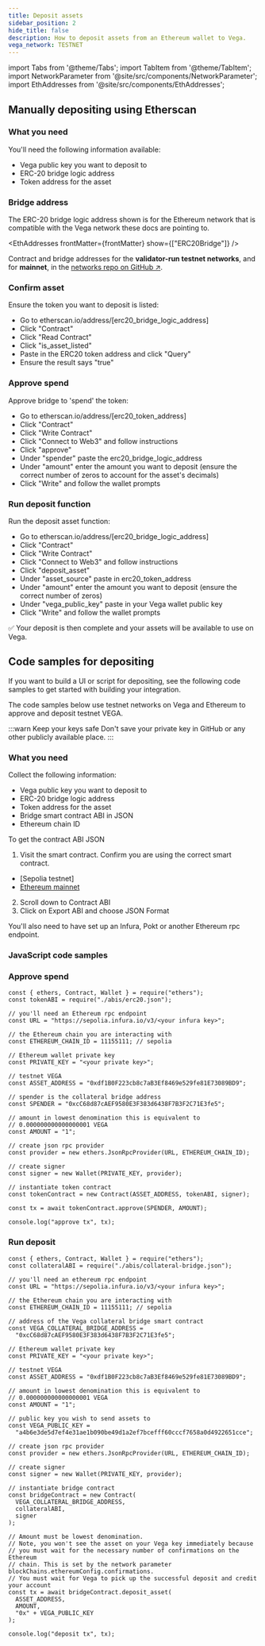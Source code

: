 ```yaml
---
title: Deposit assets
sidebar_position: 2
hide_title: false
description: How to deposit assets from an Ethereum wallet to Vega.
vega_network: TESTNET
---
```


import Tabs from '@theme/Tabs';
import TabItem from '@theme/TabItem';
import NetworkParameter from '@site/src/components/NetworkParameter';
import EthAddresses from '@site/src/components/EthAddresses';

## Manually depositing using Etherscan

### What you need
You'll need the following information available:
* Vega public key you want to deposit to
* ERC-20 bridge logic address
* Token address for the asset

### Bridge address 
The ERC-20 bridge logic address shown is for the Ethereum network that is compatible with the Vega network these docs are pointing to. 

<EthAddresses frontMatter={frontMatter} show={["ERC20Bridge"]} />

Contract and bridge addresses for the **validator-run testnet networks**, and for **mainnet**, in the [networks repo on GitHub ↗](https://github.com/vegaprotocol/networks).

### Confirm asset
Ensure the token you want to deposit is listed:

* Go to etherscan.io/address/[erc20_bridge_logic_address]
* Click "Contract"
* Click "Read Contract"
* Click "is_asset_listed"
* Paste in the ERC20 token address and click "Query"
* Ensure the result says "true"

### Approve spend
Approve bridge to 'spend' the token:

* Go to etherscan.io/address/[erc20_token_address]
* Click "Contract"
* Click "Write Contract"
* Click "Connect to Web3" and follow instructions
* Click "approve"
* Under "spender" paste the erc20_bridge_logic_address
* Under "amount" enter the amount you want to deposit (ensure the correct number of zeros to account for the asset's decimals)
* Click "Write" and follow the wallet prompts

### Run deposit function
Run the deposit asset function:

* Go to etherscan.io/address/[erc20_bridge_logic_address]
* Click "Contract"
* Click "Write Contract"
* Click "Connect to Web3" and follow instructions
* Click "deposit_asset"
* Under "asset_source" paste in erc20_token_address
* Under "amount" enter the amount you want to deposit (ensure the correct number of zeros)
* Under "vega_public_key" paste in your Vega wallet public key
* Click "Write" and follow the wallet prompts

✅ Your deposit is then complete and your assets will be available to use on Vega.


## Code samples for depositing
If you want to build a UI or script for depositing, see the following code samples to get started with building your integration.

The code samples below use testnet networks on Vega and Ethereum to approve and deposit testnet VEGA.

:::warn Keep your keys safe
Don't save your private key in GitHub or any other publicly available place.
:::

### What you need
Collect the following information:
* Vega public key you want to deposit to
* ERC-20 bridge logic address
* Token address for the asset
* Bridge smart contract ABI in JSON
* Ethereum chain ID

To get the contract ABI JSON
1. Visit the smart contract. Confirm you are using the correct smart contract.
* [Sepolia testnet]
* [Ethereum mainnet](https://etherscan.io/address/0x23872549cE10B40e31D6577e0A920088B0E0666a#code)
2. Scroll down to Contract ABI
3. Click on Export ABI and choose JSON Format

You'll also need to have set up an Infura, Pokt or another Ethereum rpc endpoint.

### JavaScript code samples 

### Approve spend

```
const { ethers, Contract, Wallet } = require("ethers");
const tokenABI = require("./abis/erc20.json");

// you'll need an Ethereum rpc endpoint
const URL = "https://sepolia.infura.io/v3/<your infura key>";

// the Ethereum chain you are interacting with
const ETHEREUM_CHAIN_ID = 11155111; // sepolia

// Ethereum wallet private key
const PRIVATE_KEY = "<your private key>";

// testnet VEGA
const ASSET_ADDRESS = "0xdf1B0F223cb8c7aB3Ef8469e529fe81E73089BD9";

// spender is the collateral bridge address
const SPENDER = "0xcC68d87cAEF9580E3F383d6438F7B3F2C71E3fe5";

// amount in lowest denomination this is equivalent to
// 0.000000000000000001 VEGA
const AMOUNT = "1";

// create json rpc provider
const provider = new ethers.JsonRpcProvider(URL, ETHEREUM_CHAIN_ID);

// create signer
const signer = new Wallet(PRIVATE_KEY, provider);

// instantiate token contract
const tokenContract = new Contract(ASSET_ADDRESS, tokenABI, signer);

const tx = await tokenContract.approve(SPENDER, AMOUNT);

console.log("approve tx", tx);
```

### Run deposit

```
const { ethers, Contract, Wallet } = require("ethers");
const collateralABI = require("./abis/collateral-bridge.json");

// you'll need an ethereum rpc endpoint
const URL = "https://sepolia.infura.io/v3/<your infura key>";

// the Ethereum chain you are interacting with
const ETHEREUM_CHAIN_ID = 11155111; // sepolia

// address of the Vega collateral bridge smart contract
const VEGA_COLLATERAL_BRIDGE_ADDRESS =
  "0xcC68d87cAEF9580E3F383d6438F7B3F2C71E3fe5";

// Ethereum wallet private key
const PRIVATE_KEY = "<your private key>";

// testnet VEGA
const ASSET_ADDRESS = "0xdf1B0F223cb8c7aB3Ef8469e529fe81E73089BD9";

// amount in lowest denomination this is equivalent to
// 0.000000000000000001 VEGA
const AMOUNT = "1";

// public key you wish to send assets to
const VEGA_PUBLIC_KEY =
  "a4b6e3de5d7ef4e31ae1b090be49d1a2ef7bcefff60cccf7658a0d4922651cce";

// create json rpc provider
const provider = new ethers.JsonRpcProvider(URL, ETHEREUM_CHAIN_ID);

// create signer
const signer = new Wallet(PRIVATE_KEY, provider);

// instantiate bridge contract
const bridgeContract = new Contract(
  VEGA_COLLATERAL_BRIDGE_ADDRESS,
  collateralABI,
  signer
);

// Amount must be lowest denomination.
// Note, you won't see the asset on your Vega key immediately because
// you must wait for the necessary number of confirmations on the Ethereum
// chain. This is set by the network parameter blockChains.ethereumConfig.confirmations.
// You must wait for Vega to pick up the successful deposit and credit your account
const tx = await bridgeContract.deposit_asset(
  ASSET_ADDRESS,
  AMOUNT,
  "0x" + VEGA_PUBLIC_KEY
);

console.log("deposit tx", tx);
```
